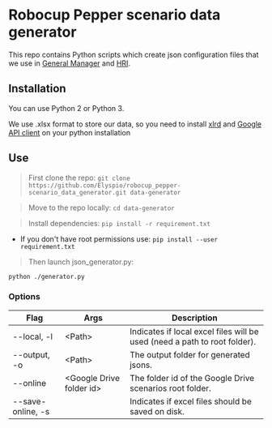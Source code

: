 # Robocup Pepper scenario data generator

This repo contains Python scripts which create json configuration files that we use in [General Manager](https://github.com/jacques-saraydaryan/robocup_pepper-general_mng) and [HRI](https://github.com/Elyspio/robocup_pepper-hri_meta).


## Installation

You can use Python 2 or Python 3.

We use .xlsx format to store our data, so you need to install [xlrd](https://pypi.org/project/xlrd/) and [Google API client](https://developers.google.com/drive/api/v3/quickstart/python) on your python installation




## Use

> First clone the repo:
`git clone https://github.com/Elyspio/robocup_pepper-scenario_data_generator.git data-generator`
 
> Move to the repo locally:
`cd data-generator`

> Install dependencies: 
`pip install -r requirement.txt`

-  If you don't have root permissions use: `pip install --user requirement.txt`  

> Then launch json_generator.py:

`python ./generator.py`

### Options

| Flag              | Args                      | Description                                                              |
| ----------------- | ------------------------- | ------------------------------------------------------------------------ |
| --local,  -l      | \<Path>                   | Indicates if local excel files will be used (need a path to root folder). |
| --output, -o      | \<Path>                   | The output folder for generated jsons.                                   |
| --online          | \<Google Drive folder id> | The folder id of the Google Drive scenarios root folder.                 |
| --save-online, -s |                           | Indicates if excel files should be saved on disk.                        |